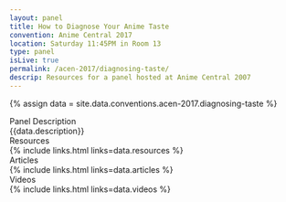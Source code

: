 ```yaml
---
layout: panel
title: How to Diagnose Your Anime Taste
convention: Anime Central 2017
location: Saturday 11:45PM in Room 13
type: panel
isLive: true
permalink: /acen-2017/diagnosing-taste/
descrip: Resources for a panel hosted at Anime Central 2007
---
```


{% assign data = site.data.conventions.acen-2017.diagnosing-taste %}

<div class="manga-header">Panel Description</div>
<div class="panel-description">{{data.description}}</div>

<div class="manga-header">Resources</div>
{% include links.html links=data.resources %}

<div class="manga-header"> Articles </div>
{% include links.html links=data.articles %}

<div class="manga-header"> Videos </div>
{% include links.html links=data.videos %}
